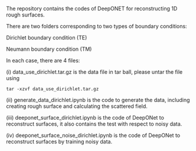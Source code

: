 The repository contains the codes of DeepONET for reconstructing 1D rough surfaces.

There are two folders corresponding to two types of boundary conditions:

Dirichlet boundary condition (TE)

Neumann boundary condition (TM)

In each case, there are 4 files:

(i) data_use_dirichlet.tar.gz is the data file in tar ball, please untar the file using 
```
tar -xzvf data_use_dirichlet.tar.gz
```

(ii) generate_data_dirichlet.ipynb is the code to generate the data, including creating rough surface and calculating the scattered field.

(iii) deeponet_surface_dirichlet.ipynb is the code of DeepONet to reconstruct surfaces, it also contains the test with respect to noisy data.

(iv) deeponet_surface_noise_dirichlet.ipynb is the code of DeepONet to reconstruct surfaces by training noisy data.
